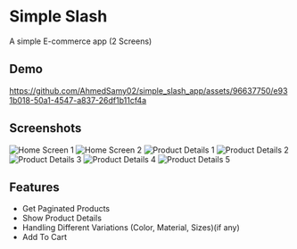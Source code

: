 
# Simple Slash

A simple E-commerce app (2 Screens)



## Demo

https://github.com/AhmedSamy02/simple_slash_app/assets/96637750/e931b018-50a1-4547-a837-26df1b11cf4a




## Screenshots


![Home Screen 1](https://github.com/AhmedSamy02/simple_slash_app/assets/96637750/0170635b-2426-48fd-bde5-f4d66e60165d)
![Home Screen 2](https://github.com/AhmedSamy02/simple_slash_app/assets/96637750/30bdbaeb-4287-4e71-914d-7b6150ecde95)
![Product Details 1](https://github.com/AhmedSamy02/simple_slash_app/assets/96637750/b4b659c9-e9b8-4295-8f22-0f7409eecb93)
![Product Details 2](https://github.com/AhmedSamy02/simple_slash_app/assets/96637750/23317a7d-96ae-4b57-aacb-ad9ed5f30267)
![Product Details 3](https://github.com/AhmedSamy02/simple_slash_app/assets/96637750/68c43453-37de-4cf1-b23e-cac0d73a1307)
![Product Details 4](https://github.com/AhmedSamy02/simple_slash_app/assets/96637750/1eb4d993-9a04-4768-9bb9-a3fda6d7110a)
![Product Details 5](https://github.com/AhmedSamy02/simple_slash_app/assets/96637750/2ec17b13-5da3-4645-8fac-486f0dbc3916)



## Features

- Get Paginated Products
- Show Product Details
- Handling Different Variations (Color, Material, Sizes)(if any)
- Add To Cart

